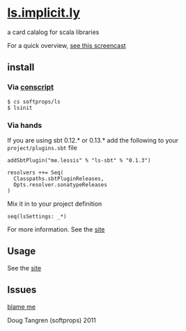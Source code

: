 # [ls.implicit.ly](http://ls.implicit.ly/)

a card calalog for scala libraries

For a quick overview, [see this screencast](http://www.screenr.com/EIus)

## install

### Via [conscript](https://github.com/n8han/conscript#readme)
    $ cs softprops/ls
    $ lsinit
    
### Via hands

If you are using sbt 0.12.* or 0.13.* add the following to your `project/plugins.sbt` file

    addSbtPlugin("me.lessis" % "ls-sbt" % "0.1.3")

    resolvers ++= Seq(
      Classpaths.sbtPluginReleases,
      Opts.resolver.sonatypeReleases
    )

Mix it in to your project definition

    seq(lsSettings: _*)

For more information. See the [site](http://ls.implicit.ly/#publishing)   

## Usage

See the [site](http://ls.implicit.ly/#publishing)

## Issues

[blame me](https://github.com/softprops/ls/issues)


Doug Tangren (softprops) 2011
   



